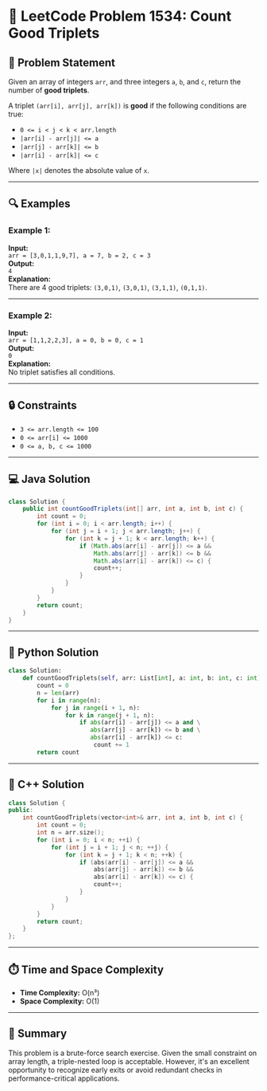 # 🚀 LeetCode Problem 1534: Count Good Triplets

## 📘 Problem Statement
Given an array of integers `arr`, and three integers `a`, `b`, and `c`, return the number of **good triplets**.

A triplet `(arr[i], arr[j], arr[k])` is **good** if the following conditions are true:

- `0 <= i < j < k < arr.length`
- `|arr[i] - arr[j]| <= a`
- `|arr[j] - arr[k]| <= b`
- `|arr[i] - arr[k]| <= c`

Where `|x|` denotes the absolute value of `x`.

---

## 🔍 Examples

### Example 1:
**Input:**  
`arr = [3,0,1,1,9,7], a = 7, b = 2, c = 3`  
**Output:**  
`4`  
**Explanation:**  
There are 4 good triplets: `(3,0,1)`, `(3,0,1)`, `(3,1,1)`, `(0,1,1)`.

---

### Example 2:
**Input:**  
`arr = [1,1,2,2,3], a = 0, b = 0, c = 1`  
**Output:**  
`0`  
**Explanation:**  
No triplet satisfies all conditions.

---

## 🔒 Constraints
- `3 <= arr.length <= 100`
- `0 <= arr[i] <= 1000`
- `0 <= a, b, c <= 1000`

---

## 💻 Java Solution
```java
class Solution {
    public int countGoodTriplets(int[] arr, int a, int b, int c) {
        int count = 0;
        for (int i = 0; i < arr.length; i++) {
            for (int j = i + 1; j < arr.length; j++) {
                for (int k = j + 1; k < arr.length; k++) {
                    if (Math.abs(arr[i] - arr[j]) <= a &&
                        Math.abs(arr[j] - arr[k]) <= b &&
                        Math.abs(arr[i] - arr[k]) <= c) {
                        count++;
                    }
                }
            }
        }
        return count;
    }
}
```

---

## 🐍 Python Solution
```python
class Solution:
    def countGoodTriplets(self, arr: List[int], a: int, b: int, c: int) -> int:
        count = 0
        n = len(arr)
        for i in range(n):
            for j in range(i + 1, n):
                for k in range(j + 1, n):
                    if abs(arr[i] - arr[j]) <= a and \
                       abs(arr[j] - arr[k]) <= b and \
                       abs(arr[i] - arr[k]) <= c:
                        count += 1
        return count
```

---

## 💠 C++ Solution
```cpp
class Solution {
public:
    int countGoodTriplets(vector<int>& arr, int a, int b, int c) {
        int count = 0;
        int n = arr.size();
        for (int i = 0; i < n; ++i) {
            for (int j = i + 1; j < n; ++j) {
                for (int k = j + 1; k < n; ++k) {
                    if (abs(arr[i] - arr[j]) <= a &&
                        abs(arr[j] - arr[k]) <= b &&
                        abs(arr[i] - arr[k]) <= c) {
                        count++;
                    }
                }
            }
        }
        return count;
    }
};
```

---

## ⏱️ Time and Space Complexity
- **Time Complexity:** O(n³)
- **Space Complexity:** O(1)

---

## 🌟 Summary
This problem is a brute-force search exercise. Given the small constraint on array length, a triple-nested loop is acceptable. However, it's an excellent opportunity to recognize early exits or avoid redundant checks in performance-critical applications.
